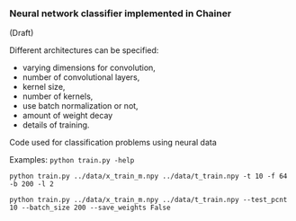 <h3>Neural network classifier implemented in Chainer</h3>
(Draft)

Different architectures can be specified: 
  - varying dimensions for convolution, 
  - number of convolutional layers, 
  - kernel size,
  - number of kernels, 
  - use batch normalization or not, 
  - amount of weight decay
  - details of training.
  
Code used for classification problems using neural data


Examples:
```python train.py -help```

```python train.py ../data/x_train_m.npy ../data/t_train.npy -t 10 -f 64 -b 200 -l 2```

```python train.py ../data/x_train_m.npy ../data/t_train.npy --test_pcnt 10 --batch_size 200 --save_weights False```
